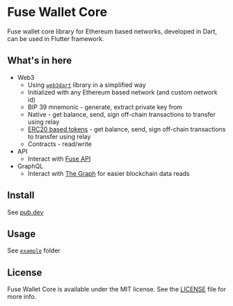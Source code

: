 # Fuse Wallet Core

Fuse wallet core library for Ethereum based networks, developed in Dart, can be used in Flutter framework.

## What's in here

* Web3
  * Using [`web3dart`](https://pub.dev/packages/web3dart) library in a simplified way
  * Initialized with any Ethereum based network (and custom network id)
  * BIP 39 mnemonic - generate, extract private key from
  * Native - get balance, send, sign off-chain transactions to transfer using relay
  * [ERC20 based tokens](https://eips.ethereum.org/EIPS/eip-20) - get balance, send, sign off-chain transactions to transfer using relay
  * Contracts - read/write
* API
  * Interact with [Fuse API](https://github.com/fuseio/fuse-studio/blob/master/server/docs/api-v2.md)
* GraphQL
  * Interact with [The Graph](https://thegraph.com/) for easier blockchain data reads

## Install

See [pub.dev](https://pub.dev/packages/wallet_core#-installing-tab-)

## Usage

See [`example`](https://github.com/fuseio/wallet_core/tree/master/example) folder

## License

Fuse Wallet Core is available under the MIT license. See the [LICENSE](LICENSE) file for more info.
